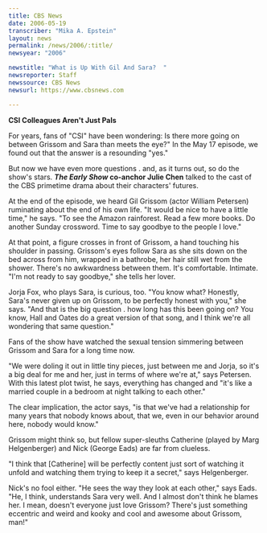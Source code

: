```yaml
---
title: CBS News
date: 2006-05-19
transcriber: "Mika A. Epstein"
layout: news
permalink: /news/2006/:title/
newsyear: "2006"

newstitle: "What is Up With Gil And Sara?  "
newsreporter: Staff
newssource: CBS News
newsurl: https://www.cbsnews.com

---
```


**CSI Colleagues Aren't Just Pals**

For years, fans of "CSI" have been wondering: Is there more going on between Grissom and Sara than meets the eye?" In the May 17 episode, we found out that the answer is a resounding "yes."

But now we have even more questions . and, as it turns out, so do the show's stars. ***The Early Show* co-anchor Julie Chen** talked to the cast of the CBS primetime drama about their characters' futures.

At the end of the episode, we heard Gil Grissom (actor William Petersen) ruminating about the end of his own life. "It would be nice to have a little time," he says. "To see the Amazon rainforest. Read a few more books. Do another Sunday crossword. Time to say goodbye to the people I love."

At that point, a figure crosses in front of Grissom, a hand touching his shoulder in passing. Grissom's eyes follow Sara as she sits down on the bed across from him, wrapped in a bathrobe, her hair still wet from the shower. There's no awkwardness between them. It's comfortable. Intimate. "I'm not ready to say goodbye," she tells her lover.

Jorja Fox, who plays Sara, is curious, too. "You know what? Honestly, Sara's never given up on Grissom, to be perfectly honest with you," she says. "And that is the big question . how long has this been going on? You know, Hall and Oates do a great version of that song, and I think we're all wondering that same question."

Fans of the show have watched the sexual tension simmering between Grissom and Sara for a long time now.

"We were doling it out in little tiny pieces, just between me and Jorja, so it's a big deal for me and her, just in terms of where we're at," says Petersen. With this latest plot twist, he says, everything has changed and "it's like a married couple in a bedroom at night talking to each other."

The clear implication, the actor says, "is that we've had a relationship for many years that nobody knows about, that we, even in our behavior around here, nobody would know."

Grissom might think so, but fellow super-sleuths Catherine (played by Marg Helgenberger) and Nick (George Eads) are far from clueless.

"I think that [Catherine] will be perfectly content just sort of watching it unfold and watching them trying to keep it a secret," says Helgenberger.

Nick's no fool either. "He sees the way they look at each other," says Eads. "He, I think, understands Sara very well. And I almost don't think he blames her. I mean, doesn't everyone just love Grissom? There's just something eccentric and weird and kooky and cool and awesome about Grissom, man!"
